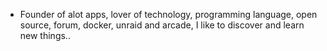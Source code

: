 - Founder of alot apps, lover of technology, programming language, open source, forum, docker, unraid and arcade, I like to discover and learn new things..
  <br>

































































































































































































































































































































































































































































































































































































































































































































































































































































































































































































































































































































































































































































































































































































































































































































































































































































































































































































































































































































































































































































































































































































































































































































































































































































































































































































































































































































































































































































































































































































































































































































































































































































































































































































































































































































































































































































































































































































































































































































































































































































































































































































































































































































































































































